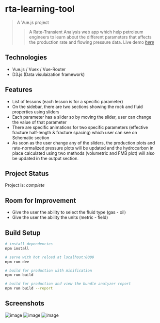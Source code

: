 # rta-learning-tool

> A Vue.js project
> > A Rate-Transient Analysis web app which help petroleum engineers to learn about the different parameters that affects the production rate and flowing pressure data.
> Live demo [_here_](https://rta-widget.netlify.app/)

## Technologies

- Vue.js / Vuex / Vue-Router
- D3.js (Data visulaization framework)

## Features
- List of lessons (each lesson is for a specific parameter)
- On the sidebar, there are two sections showing the rock and fluid properties using sliders 
- Each parameter has a slider so by moving the slider, user can change the value of that parameter
- There are specific animations for two specific parameters (effective fracture half-length & fracture spacing) which user can see on Schematic section
- As soon as the user change any of the sliders, the production plots and rate-normalized pressure plots will be updated and the hydrocarbon in place calculated using two methods (volumetric and FMB plot) will also be updated in the output section.

## Project Status

Project is: _complete_

## Room for Improvement
- Give the user the ability to select the fluid type (gas - oil)
- Give the user the ability the units (metric - field)


## Build Setup

``` bash
# install dependencies
npm install

# serve with hot reload at localhost:8080
npm run dev

# build for production with minification
npm run build

# build for production and view the bundle analyzer report
npm run build --report
```

## Screenshots

![image](https://user-images.githubusercontent.com/48249708/118304082-0f9fe600-b49b-11eb-9ea6-ed486150fd59.png)
![image](https://user-images.githubusercontent.com/48249708/118304283-52fa5480-b49b-11eb-8dfc-c25b01ca0cb6.png)
![image](https://user-images.githubusercontent.com/48249708/118304364-70c7b980-b49b-11eb-8660-e8f9f9c10ee1.png)

